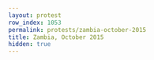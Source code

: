 ```yaml
---
layout: protest
row_index: 1053
permalink: protests/zambia-october-2015
title: Zambia, October 2015
hidden: true
---
```

